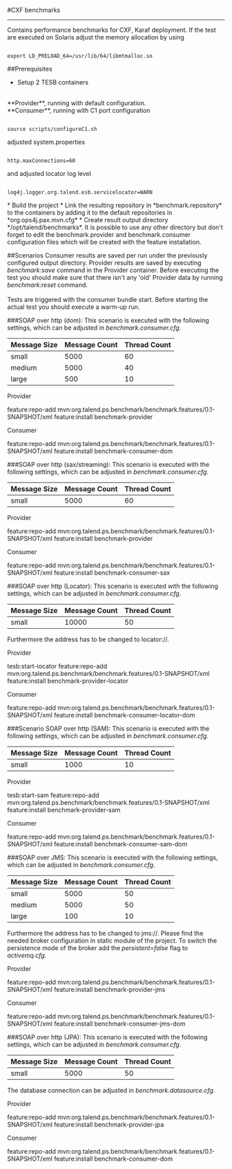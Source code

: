 #CXF benchmarks

- - -

Contains performance benchmarks for CXF, Karaf deployment. If the test are executed on Solaris adjust the memory 
allocation by using 
<pre><code>
export LD_PRELOAD_64=/usr/lib/64/libmtmalloc.so
</code></pre>

##Prerequisites
* Setup 2 TESB containers
<br />
**Provider**, running with default configuration.
<br />
**Consumer**, running with C1 port configuration
<pre><code>
source scripts/configureC1.sh
</pre></code>
adjusted system.properties
<pre><code>
http.maxConnections=60
</code></pre>
and adjusted locator log level
<pre><code>
log4j.logger.org.talend.esb.servicelocator=WARN
</pre></code>
* Build the project
* Link the resulting repository in *benchmark.repository* to the containers by adding it to the default repositories in
 *org.ops4j.pax.mvn.cfg*
* Create result output directory */opt/talend/benchmarks*. It is possible to use any other directory but don't 
forget to edit the benchmark.provider and benchmark.consumer configuration files which will be created with the feature
installation.

##Scenarios
Consumer results are saved per run under the previously configured output directory. Provider results are saved 
by executing *benchmark:save* command in the Provider container. Before executing the test you should make sure
that there isn't any 'old' Provider data by running *benchmark:reset* command.
<br/>
<br/>
Tests are triggered with the consumer bundle start. Before starting the actual test you should execute a warm-up run.

###SOAP over http (dom):
This scenario is executed with the following settings, which can be adjusted in *benchmark.consumer.cfg*. 

| Message Size  | Message Count | Thread Count  |
| ------------- | ------------- | ------------- |
| small         | 5000          | 60            |
| medium        | 5000          | 40            |
| large         | 500           | 10            |

<p>Provider</p>
    feature:repo-add mvn:org.talend.ps.benchmark/benchmark.features/0.1-SNAPSHOT/xml
    feature:install benchmark-provider
<p>Consumer</p>
    feature:repo-add mvn:org.talend.ps.benchmark/benchmark.features/0.1-SNAPSHOT/xml
    feature:install benchmark-consumer-dom

###SOAP over http (sax/streaming):
This scenario is executed with the following settings, which can be adjusted in *benchmark.consumer.cfg*.
 
| Message Size  | Message Count | Thread Count  |
| ------------- | ------------- | ------------- |
| small         | 5000          | 60            |

<p>Provider</p>
    feature:repo-add mvn:org.talend.ps.benchmark/benchmark.features/0.1-SNAPSHOT/xml
    feature:install benchmark-provider
<p>Consumer</p>
    feature:repo-add mvn:org.talend.ps.benchmark/benchmark.features/0.1-SNAPSHOT/xml
    feature:install benchmark-consumer-sax

###SOAP over http (Locator):
This scenario is executed with the following settings, which can be adjusted in *benchmark.consumer.cfg*.
 
| Message Size  | Message Count | Thread Count  |
| ------------- | ------------- | ------------- |
| small         | 10000         | 50            |

Furthermore the address has to be changed to locator://.

<p>Provider</p>
    tesb:start-locator
    feature:repo-add mvn:org.talend.ps.benchmark/benchmark.features/0.1-SNAPSHOT/xml
    feature:install benchmark-provider-locator
<p>Consumer</p>
    feature:repo-add mvn:org.talend.ps.benchmark/benchmark.features/0.1-SNAPSHOT/xml
    feature:install benchmark-consumer-locator-dom

###Scenario SOAP over http (SAM):
This scenario is executed with the following settings, which can be adjusted in *benchmark.consumer.cfg*.
 
| Message Size  | Message Count | Thread Count  |
| ------------- | ------------- | ------------- |
| small         | 1000         | 10            |

<p>Provider</p>
    tesb:start-sam
    feature:repo-add mvn:org.talend.ps.benchmark/benchmark.features/0.1-SNAPSHOT/xml
    feature:install benchmark-provider-sam
<p>Consumer</p>
    feature:repo-add mvn:org.talend.ps.benchmark/benchmark.features/0.1-SNAPSHOT/xml
    feature:install benchmark-consumer-sam-dom

###SOAP over JMS:
This scenario is executed with the following settings, which can be adjusted in *benchmark.consumer.cfg*. 

| Message Size  | Message Count | Thread Count  |
| ------------- | ------------- | ------------- |
| small         | 5000          | 50            |
| medium        | 5000          | 50            |
| large         | 100           | 10            |

Furthermore the address has to be changed to jms://. Please find the needed broker configuration in static module of the
project. To switch the persistence mode of the broker add the *persistent=false* flag to *activemq.cfg*.

<p>Provider</p>
    feature:repo-add mvn:org.talend.ps.benchmark/benchmark.features/0.1-SNAPSHOT/xml
    feature:install benchmark-provider-jms
<p>Consumer</p>
    feature:repo-add mvn:org.talend.ps.benchmark/benchmark.features/0.1-SNAPSHOT/xml
    feature:install benchmark-consumer-jms-dom

###SOAP over http (JPA):
This scenario is executed with the following settings, which can be adjusted in *benchmark.consumer.cfg*. 

| Message Size  | Message Count | Thread Count  |
| ------------- | ------------- | ------------- |
| small         | 5000          | 50            |

The database connection can be adjusted in *benchmark.datasource.cfg*.

<p>Provider</p>
    feature:repo-add mvn:org.talend.ps.benchmark/benchmark.features/0.1-SNAPSHOT/xml
    feature:install benchmark-provider-jpa
<p>Consumer</p>
    feature:repo-add mvn:org.talend.ps.benchmark/benchmark.features/0.1-SNAPSHOT/xml
    feature:install benchmark-consumer-dom
